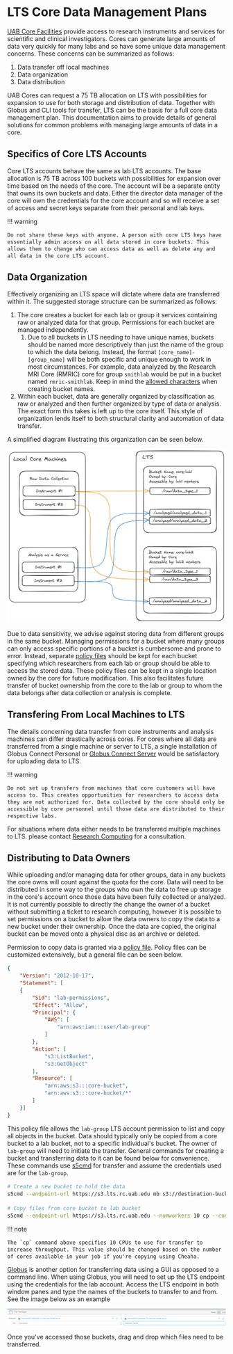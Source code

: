 # LTS Core Data Management Plans

[UAB Core Facilities](https://www.uab.edu/cores/ircp/uab-ircp-core-facilities) provide access to research instruments and services for scientific and clinical investigators. Cores can generate large amounts of data very quickly for many labs and so have some unique data management concerns. These concerns can be summarized as follows:

1. Data transfer off local machines
2. Data organization
3. Data distribution

UAB Cores can request a 75 TB allocation on LTS with possibilities for expansion to use for both storage and distribution of data. Together with Globus and CLI tools for transfer, LTS can be the basis for a full core data management plan. This documentation aims to provide details of general solutions for common problems with managing large amounts of data in a core.

## Specifics of Core LTS Accounts

Core LTS accounts behave the same as lab LTS accounts. The base allocation is 75 TB across 100 buckets with possibilities for expansion over time based on the needs of the core. The account will be a separate entity that owns its own buckets and data. Either the director data manager of the core will own the credentials for the core account and so will receive a set of access and secret keys separate from their personal and lab keys.

<!-- markdownlint-disable MD046 -->
!!! warning

    Do not share these keys with anyone. A person with core LTS keys have essentially admin access on all data stored in core buckets. This allows them to change who can access data as well as delete any and all data in the core LTS account.
<!-- markdownlint-enable MD046 -->

## Data Organization

Effectively organizing an LTS space will dictate where data are transferred within it. The suggested storage structure can be summarized as follows:

1. The core creates a bucket for each lab or group it services containing raw or analyzed data for that group. Permissions for each bucket are managed independently.
      1. Due to all buckets in LTS needing to have unique names, buckets should be named more descriptively than just the name of the group to which the data belong. Instead, the format `[core_name]-[group_name]` will be both specific and unique enough to work in most circumstances. For example, data analyzed by the Research MRI Core (RMRIC) core for group `smithlab` would be put in a bucket named `rmric-smithlab`. Keep in mind the [allowed characters](lts_faq.md#what-are-valid-bucket-names-in-lts) when creating bucket names.
2. Within each bucket, data are generally organized by classification as raw or analyzed and then further organized by type of data or analysis. The exact form this takes is left up to the core itself. This style of organization lends itself to both structural clarity and automation of data transfer.

A simplified diagram illustrating this organization can be seen below.

![!Suggested organization of LTS buckets and data](images/simplified-lts-core-diagram.png)

Due to data sensitivity, we advise against storing data from different groups in the same bucket. Managing permissions for a bucket where many groups can only access specific portions of a bucket is cumbersome and prone to error. Instead, separate [policy files](policies.md) should be kept for each bucket specifying which researchers from each lab or group should be able to access the stored data. These policy files can be kept in a single location owned by the core for future modification. This also facilitates future transfer of bucket ownership from the core to the lab or group to whom the data belongs after data collection or analysis is complete.

## Transfering From Local Machines to LTS

The details concerning data transfer from core instruments and analysis machines can differ drastically across cores. For cores where all data are transferred from a single machine or server to LTS, a single installation of Globus Connect Personal or [Globus Connect Server](https://www.globus.org/globus-connect-server) would be satisfactory for uploading data to LTS.

<!-- markdownlint-disable MD046 -->
!!! warning

    Do not set up transfers from machines that core customers will have access to. This creates opportunities for researchers to access data they are not authorized for. Data collected by the core should only be accessible by core personnel until those data are distributed to their respective labs.
<!-- markdownlint-enable MD046 -->

For situations where data either needs to be transferred multiple machines to LTS. please contact [Research Computing](../../index.md#how-to-contact-us) for a consultation.

## Distributing to Data Owners

While uploading and/or managing data for other groups, data in any buckets the core owns will count against the quota for the core. Data will need to be distributed in some way to the groups who own the data to free up storage in the core's account once those data have been fully collected or analyzed. It is not currently possible to directly the change the owner of a bucket without submitting a ticket to research computing, however it is possible to set permissions on a bucket to allow the data owners to copy the data to a new bucket under their ownership. Once the data are copied, the original bucket can be moved onto a physical disc as an archive or deleted.

Permission to copy data is granted via a [policy file](policies.md). Policy files can be customized extensively, but a general file can be seen below.

``` json
{
    "Version": "2012-10-17",
    "Statement": [
    {
        "Sid": "lab-permissions",
        "Effect": "Allow",
        "Principal": {
            "AWS": [
                "arn:aws:iam:::user/lab-group"
            ]
        },
        "Action": [
            "s3:ListBucket",
            "s3:GetObject"
        ],
        "Resource": [
            "arn:aws:s3:::core-bucket",
            "arn:aws:s3:::core-bucket/*"
        ]
    }]
}
```

This policy file allows the `lab-group` LTS account permission to list and copy all objects in the bucket. Data should typically only be copied from a core bucket to a lab bucket, not to a specific individual's bucket. The owner of `lab-group` will need to initiate the transfer. General commands for creating a bucket and transferring data to it can be found below for convenience. These commands use [s5cmd](interfaces.md#s5cmd) for transfer and assume the credentials used are for the `lab-group`.

``` bash
# Create a new bucket to hold the data
s5cmd --endpoint-url https://s3.lts.rc.uab.edu mb s3://destination-bucket

# Copy files from core bucket to lab bucket
s5cmd --endpoint-url https://s3.lts.rc.uab.edu --numworkers 10 cp --concurrency 5 s3://core-bucket/* s3://destination-bucket
```

<!-- markdownlint-disable MD046 -->
!!! note

    The `cp` command above specifies 10 CPUs to use for transfer to increase throughput. This value should be changed based on the number of cores available in your job if you're copying using Cheaha.
<!-- markdownlint-enable MD046 -->

[Globus](interfaces.md#globus) is another option for transferring data using a GUI as opposed to a command line. When using Globus, you will need to set up the LTS endpoint using the credentials for the lab account. Access the LTS endpoint in both window panes and type the names of the buckets to transfer to and from. See the image below as an example

![!Example for transferring data from core LTS bucket to lab LTS bucket](images/globus-transfer-from-core.png)

Once you've accessed those buckets, drag and drop which files need to be transferred.
